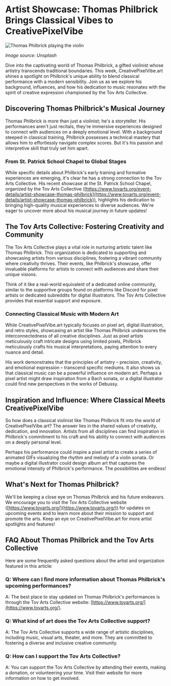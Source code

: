 # Artist Showcase: Thomas Philbrick Brings Classical Vibes to CreativePixelVibe

![Thomas Philbrick playing the violin](https://images.unsplash.com/photo-1519682337058-a94d7a38b432?ixlib=rb-4.0.3&ixid=M3wxMjA3fDB8MHxwaG90by1wYWdlfHx8fGVufDB8fHx8fA%3D%3D&auto=format&fit=crop&w=2070&q=80)

*Image source: Unsplash*

Dive into the captivating world of Thomas Philbrick, a gifted violinist whose artistry transcends traditional boundaries. This week, CreativePixelVibe.art shines a spotlight on Philbrick's unique ability to blend classical performance with a modern sensibility. Join us as we explore his background, influences, and how his dedication to music resonates with the spirit of creative expression championed by the Tov Arts Collective.

## Discovering Thomas Philbrick's Musical Journey

Thomas Philbrick is more than just a violinist; he's a storyteller. His performances aren't just recitals, they're immersive experiences designed to connect with audiences on a deeply emotional level. With a background steeped in classical training, Philbrick possesses a technical mastery that allows him to effortlessly navigate complex scores. But it's his passion and interpretive skill that truly set him apart.

### From St. Patrick School Chapel to Global Stages

While specific details about Philbrick's early training and formative experiences are emerging, it's clear he has a strong connection to the Tov Arts Collective. His recent showcase at the St. Patrick School Chapel, organized by the Tov Arts Collective ([https://www.tovarts.org/event-details/artist-showcase-thomas-philbrick](https://www.tovarts.org/event-details/artist-showcase-thomas-philbrick)), highlights his dedication to bringing high-quality musical experiences to diverse audiences. We're eager to uncover more about his musical journey in future updates!

## The Tov Arts Collective: Fostering Creativity and Community

The Tov Arts Collective plays a vital role in nurturing artistic talent like Thomas Philbrick. This organization is dedicated to supporting and showcasing artists from various disciplines, fostering a vibrant community where creativity thrives. Their events, like Philbrick's showcase, offer invaluable platforms for artists to connect with audiences and share their unique visions.

Think of it like a real-world equivalent of a dedicated online community, similar to the supportive groups found on platforms like Discord for pixel artists or dedicated subreddits for digital illustrators. The Tov Arts Collective provides that essential support and exposure.

### Connecting Classical Music with Modern Art

While CreativePixelVibe.art typically focuses on pixel art, digital illustration, and retro styles, showcasing an artist like Thomas Philbrick underscores the interconnectedness of all creative disciplines. Just as pixel artists meticulously craft intricate designs using limited pixels, Philbrick meticulously crafts his musical interpretations, paying attention to every nuance and detail.

His work demonstrates that the principles of artistry – precision, creativity, and emotional expression – transcend specific mediums. It also shows us that classical music can be a powerful influence on modern art. Perhaps a pixel artist might draw inspiration from a Bach sonata, or a digital illustrator could find new perspectives in the works of Debussy.

## Inspiration and Influence: Where Classical Meets CreativePixelVibe

So how does a classical violinist like Thomas Philbrick fit into the world of CreativePixelVibe.art? The answer lies in the shared values of creativity, dedication, and innovation. Artists from all disciplines can find inspiration in Philbrick's commitment to his craft and his ability to connect with audiences on a deeply personal level. 

Perhaps his performance could inspire a pixel artist to create a series of animated GIFs visualizing the rhythm and melody of a violin sonata. Or maybe a digital illustrator could design album art that captures the emotional intensity of Philbrick's performance. The possibilities are endless!

## What's Next for Thomas Philbrick?

We'll be keeping a close eye on Thomas Philbrick and his future endeavors. We encourage you to visit the Tov Arts Collective website ([https://www.tovarts.org/](https://www.tovarts.org/)) for updates on upcoming events and to learn more about their mission to support and promote the arts. Keep an eye on CreativePixelVibe.art for more artist spotlights and features!

## FAQ About Thomas Philbrick and the Tov Arts Collective

Here are some frequently asked questions about the artist and organization featured in this article:

### Q: Where can I find more information about Thomas Philbrick's upcoming performances?

A: The best place to stay updated on Thomas Philbrick's performances is through the Tov Arts Collective website: [https://www.tovarts.org/](https://www.tovarts.org/).

### Q: What kind of art does the Tov Arts Collective support?

A: The Tov Arts Collective supports a wide range of artistic disciplines, including music, visual arts, theater, and more. They are committed to fostering a diverse and inclusive creative community.

### Q: How can I support the Tov Arts Collective?

A: You can support the Tov Arts Collective by attending their events, making a donation, or volunteering your time. Visit their website for more information on how to get involved.

